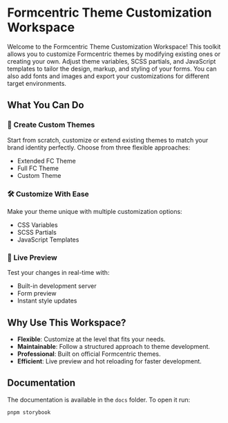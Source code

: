 # Formcentric Theme Customization Workspace

Welcome to the Formcentric Theme Customization Workspace! This toolkit allows you to customize Formcentric themes by modifying existing ones or creating your own. 
Adjust theme variables, SCSS partials, and JavaScript templates to tailor the design, markup, and styling of your forms. 
You can also add fonts and images and export your customizations for different target environments.

## What You Can Do

### 🎨 Create Custom Themes

Start from scratch, customize or extend existing themes to match your brand identity perfectly. Choose from three flexible approaches:

- Extended FC Theme
- Full FC Theme
- Custom Theme

### 🛠️ Customize With Ease

Make your theme unique with multiple customization options:

- CSS Variables
- SCSS Partials
- JavaScript Templates

### 🔄 Live Preview

Test your changes in real-time with:

- Built-in development server
- Form preview
- Instant style updates

## Why Use This Workspace?

- **Flexible**: Customize at the level that fits your needs.
- **Maintainable**: Follow a structured approach to theme development.
- **Professional**: Built on official Formcentric themes.
- **Efficient**: Live preview and hot reloading for faster development.

## Documentation

The documentation is available in the `docs` folder. To open it run:

```bash
pnpm storybook
```
